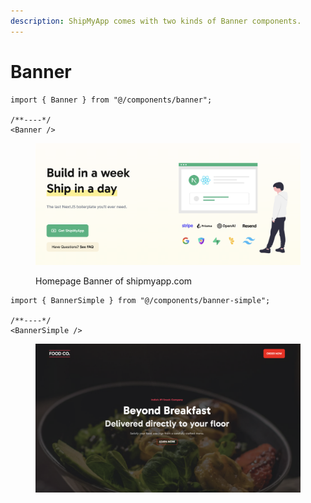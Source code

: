 ```yaml
---
description: ShipMyApp comes with two kinds of Banner components.
---
```


# Banner

```tsx
import { Banner } from "@/components/banner";

/**----*/
<Banner />
```

<figure><img src="../.gitbook/assets/image (7).png" alt=""><figcaption><p>Homepage Banner of shipmyapp.com</p></figcaption></figure>

```tsx
import { BannerSimple } from "@/components/banner-simple";

/**----*/
<BannerSimple />
```

<figure><img src="../.gitbook/assets/image (8).png" alt=""><figcaption></figcaption></figure>
